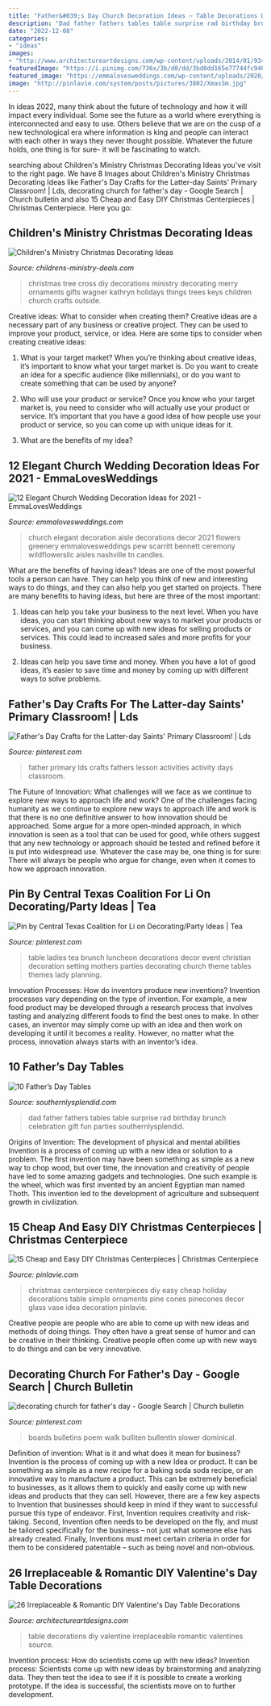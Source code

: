 ```yaml
---
title: "Father&#039;s Day Church Decoration Ideas ~ Table Decorations Diy Valentine Irreplaceable Romantic Valentines Source"
description: "Dad father fathers tables table surprise rad birthday brunch celebration gift fun parties southernlysplendid"
date: "2022-12-08"
categories:
- "ideas"
images:
- "http://www.architectureartdesigns.com/wp-content/uploads/2014/01/934.jpg"
featuredImage: "https://i.pinimg.com/736x/3b/d0/dd/3bd0dd165e77744fc940932144ba5281.jpg"
featured_image: "https://emmalovesweddings.com/wp-content/uploads/2020/03/elegant-greenery-decorated-church-wedding-aisle.jpg"
image: "http://pinlavie.com/system/posts/pictures/3802/XmasSm.jpg"
---
```



In ideas 2022, many think about the future of technology and how it will impact every individual. Some see the future as a world where everything is interconnected and easy to use. Others believe that we are on the cusp of a new technological era where information is king and people can interact with each other in ways they never thought possible. Whatever the future holds, one thing is for sure- it will be fascinating to watch.

	

		
searching about Children&#039;s Ministry Christmas Decorating Ideas you've visit to the right page. We have 8 Images about Children&#039;s Ministry Christmas Decorating Ideas like Father&#039;s Day Crafts for the Latter-day Saints&#039; Primary Classroom! | Lds, decorating church for father&#039;s day - Google Search | Church bulletin and also 15 Cheap and Easy DIY Christmas Centerpieces | Christmas Centerpiece. Here you go:
		
    
## Children&#039;s Ministry Christmas Decorating Ideas

<img loading=lazy src="https://cdn.shopify.com/s/files/1/0101/2792/files/Kathryn_L_Wagner_2_large.jpg?v=1513265435" onerror="this.onerror=null;this.src='https://tse3.mm.bing.net/th?id=OIP.R0w_Clk-R3isk4SEfRywKQAAAA&amp;pid=15.1';" alt="Children&#039;s Ministry Christmas Decorating Ideas">

_Source: childrens-ministry-deals.com_

>christmas tree cross diy decorations ministry decorating merry ornaments gifts wagner kathryn holidays things trees keys children church crafts outside. 

	

Creative ideas: What to consider when creating them?
Creative ideas are a necessary part of any business or creative project. They can be used to improve your product, service, or idea. Here are some tips to consider when creating creative ideas:
1. What is your target market? When you’re thinking about creative ideas, it’s important to know what your target market is. Do you want to create an idea for a specific audience (like millennials), or do you want to create something that can be used by anyone?

2. Who will use your product or service? Once you know who your target market is, you need to consider who will actually use your product or service. It’s important that you have a good idea of how people use your product or service, so you can come up with unique ideas for it.

3. What are the benefits of my idea?

    
## 12 Elegant Church Wedding Decoration Ideas For 2021 - EmmaLovesWeddings

<img loading=lazy src="https://emmalovesweddings.com/wp-content/uploads/2020/03/elegant-greenery-decorated-church-wedding-aisle.jpg" onerror="this.onerror=null;this.src='https://tse1.mm.bing.net/th?id=OIP.KjjCWMewern915NXFYwa7wHaLF&amp;pid=15.1';" alt="12 Elegant Church Wedding Decoration Ideas for 2021 - EmmaLovesWeddings">

_Source: emmalovesweddings.com_

>church elegant decoration aisle decorations decor 2021 flowers greenery emmalovesweddings pew scarritt bennett ceremony wildflowersllc aisles nashville tn candles. 

	

What are the benefits of having ideas?
Ideas are one of the most powerful tools a person can have. They can help you think of new and interesting ways to do things, and they can also help you get started on projects. There are many benefits to having ideas, but here are three of the most important: 
1. Ideas can help you take your business to the next level. When you have ideas, you can start thinking about new ways to market your products or services, and you can come up with new ideas for selling products or services. This could lead to increased sales and more profits for your business. 

2. Ideas can help you save time and money. When you have a lot of good ideas, it’s easier to save time and money by coming up with different ways to solve problems.

    
## Father&#039;s Day Crafts For The Latter-day Saints&#039; Primary Classroom! | Lds

<img loading=lazy src="https://i.pinimg.com/736x/3b/d0/dd/3bd0dd165e77744fc940932144ba5281.jpg" onerror="this.onerror=null;this.src='https://tse1.mm.bing.net/th?id=OIP.ZLx2zl5bllPms55dB7CZgQHaLH&amp;pid=15.1';" alt="Father&#039;s Day Crafts for the Latter-day Saints&#039; Primary Classroom! | Lds">

_Source: pinterest.com_

>father primary lds crafts fathers lesson activities activity days classroom. 

	

The Future of Innovation: What challenges will we face as we continue to explore new ways to approach life and work?
One of the challenges facing humanity as we continue to explore new ways to approach life and work is that there is no one definitive answer to how innovation should be approached. Some argue for a more open-minded approach, in which innovation is seen as a tool that can be used for good, while others suggest that any new technology or approach should be tested and refined before it is put into widespread use. Whatever the case may be, one thing is for sure: There will always be people who argue for change, even when it comes to how we approach innovation.

    
## Pin By Central Texas Coalition For Li On Decorating/Party Ideas | Tea

<img loading=lazy src="https://i.pinimg.com/736x/72/1b/98/721b98b57fe4a24588efbf407ccab604--ladies-luncheon-mothers-day-luncheon-themes.jpg" onerror="this.onerror=null;this.src='https://tse4.mm.bing.net/th?id=OIP.reXvhMsWIFhN7uK8nyftsQHaFj&amp;pid=15.1';" alt="Pin by Central Texas Coalition for Li on Decorating/Party Ideas | Tea">

_Source: pinterest.com_

>table ladies tea brunch luncheon decorations decor event christian decoration setting mothers parties decorating church theme tables themes lady planning. 

	

Innovation Processes: How do inventors produce new inventions?
Invention processes vary depending on the type of invention. For example, a new food product may be developed through a research process that involves tasting and analyzing different foods to find the best ones to make. In other cases, an inventor may simply come up with an idea and then work on developing it until it becomes a reality. However, no matter what the process, innovation always starts with an inventor’s idea.

    
## 10 Father’s Day Tables

<img loading=lazy src="https://www.southernlysplendid.com/wp-content/uploads/2017/06/dad6.jpg" onerror="this.onerror=null;this.src='https://tse2.mm.bing.net/th?id=OIP.zdCG1A-W4uj9XXYk1nOQ8wHaLp&amp;pid=15.1';" alt="10 Father’s Day Tables">

_Source: southernlysplendid.com_

>dad father fathers tables table surprise rad birthday brunch celebration gift fun parties southernlysplendid. 

	

Origins of Invention: The development of physical and mental abilities
Invention is a process of coming up with a new idea or solution to a problem. The first invention may have been something as simple as a new way to chop wood, but over time, the innovation and creativity of people have led to some amazing gadgets and technologies. One such example is the wheel, which was first invented by an ancient Egyptian man named Thoth. This invention led to the development of agriculture and subsequent growth in civilization.

    
## 15 Cheap And Easy DIY Christmas Centerpieces | Christmas Centerpiece

<img loading=lazy src="http://pinlavie.com/system/posts/pictures/3802/XmasSm.jpg" onerror="this.onerror=null;this.src='https://tse2.mm.bing.net/th?id=OIP.Wu3BKhqy1jo6ihWzW2lohgHaNo&amp;pid=15.1';" alt="15 Cheap and Easy DIY Christmas Centerpieces | Christmas Centerpiece">

_Source: pinlavie.com_

>christmas centerpiece centerpieces diy easy cheap holiday decorations table simple ornaments pine cones pinecones decor glass vase idea decoration pinlavie. 

	

Creative people are people who are able to come up with new ideas and methods of doing things. They often have a great sense of humor and can be creative in their thinking. Creative people often come up with new ways to do things and can be very innovative.

    
## Decorating Church For Father&#039;s Day - Google Search | Church Bulletin

<img loading=lazy src="https://i.pinimg.com/736x/db/39/4f/db394faa33151d6df48817075bbfe258.jpg" onerror="this.onerror=null;this.src='https://tse1.mm.bing.net/th?id=OIP.vx5IDAu1t0v-EUxyOcG7-wHaFj&amp;pid=15.1';" alt="decorating church for father&#039;s day - Google Search | Church bulletin">

_Source: pinterest.com_

>boards bulletins poem walk bulliten bullentin slower dominical. 

	

Definition of invention: What is it and what does it mean for business?
Invention is the process of coming up with a new Idea or product. It can be something as simple as a new recipe for a baking soda soda recipe, or an innovative way to manufacture a product. This can be extremely beneficial to businesses, as it allows them to quickly and easily come up with new ideas and products that they can sell. However, there are a few key aspects to Invention that businesses should keep in mind if they want to successful pursue this type of endeavor. First, Invention requires creativity and risk-taking. Second, Invention often needs to be developed on the fly, and must be tailored specifically for the business – not just what someone else has already created. Finally, Inventions must meet certain criteria in order for them to be considered patentable – such as being novel and non-obvious.

    
## 26 Irreplaceable &amp; Romantic DIY Valentine&#039;s Day Table Decorations

<img loading=lazy src="http://www.architectureartdesigns.com/wp-content/uploads/2014/01/934.jpg" onerror="this.onerror=null;this.src='https://tse2.mm.bing.net/th?id=OIP.4bjxn10z6ZtIQx4zu_dk2AHaLG&amp;pid=15.1';" alt="26 Irreplaceable &amp; Romantic DIY Valentine&#039;s Day Table Decorations">

_Source: architectureartdesigns.com_

>table decorations diy valentine irreplaceable romantic valentines source. 

	

Invention process: How do scientists come up with new ideas?
Invention process: Scientists come up with new ideas by brainstorming and analyzing data. They then test the idea to see if it is possible to create a working prototype. If the idea is successful, the scientists move on to further development.

